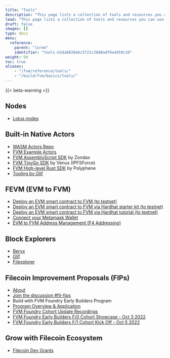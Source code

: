 ```yaml
---
title: "Tools"
description: "This page lists a collection of tools and resources you can use to build ontop of the Filecoin network using the FVM."
lead: "This page lists a collection of tools and resources you can use to build ontop of the Filecoin network using the FVM."
draft: false
images: []
type: docs
menu:
  reference:
    parent: "lorem"
    identifier: "tools-b3da8820e6c5721c3688adf9a4d59c19"
weight: 50
toc: true
aliases:
    - "/fvm/reference/tools/"
    - "/build/fvm/basics/tools/"
---
```


{{< beta-warning >}}

## Nodes

- [Lotus nodes](https://lotus.filecoin.io/)

## Built-in Native Actors

- [WASM Actors Repo](https://github.com/filecoin-project/builtin-actors)
- [FVM Example Actors](https://github.com/filecoin-project/fvm-example-actors)
- [FVM AssemblyScript SDK](https://github.com/Zondax/fvm-as-sdk) by Zondax
- [FVM TinyGo SDK](https://www.notion.so/Filecoin-Virtual-Machine-FVM-Developer-Resources-94cabfd650184f4b9664bd4974e4d329) by Venus (IPFSForce)
- [FVM High-level Rust SDK](https://github.com/polyphene/fvm-rs-sdk) by Polyphene
- [Tooling by Glif](https://glif.io/)

## FEVM (EVM to FVM)

- [Deploy an EVM smart contract to FVM (to testnet)](https://observablehq.com/@jimpick/fvm-actor-code-playground-erc20-sans-events-wallaby-testne?collection=@jimpick/filecoin-virtual-machine)
- [Deploy an EVM smart contract to FVM via Hardhat starter kit (to testnet)](https://github.com/filecoin-project/FEVM-Hardhat-Kit)
- [Deploy an EVM smart contract to FVM via Hardhat tutorial (to testnet)](https://fvm.discourse.group/t/deploying-your-first-simple-solidity-smart-contract-on-the-filecoin-ethereum-virtual-machine-fevm/38)
- [Connect your Metamask Wallet](https://yosephks.medium.com/adding-fvm-wallaby-testnet-to-metamask-f1adeb85c46a)
- [EVM to FVM Address Management (F4 Addressing)](https://drive.google.com/file/d/17ngqxflu9B-gBqVl--5KqVhXsTLhkWtJ/view)

## Block Explorers

- [Beryx](https://beryx.zondax.ch/)
- [Glif](https://explorer.glif.io/)
- [Filexplorer](https://explorer.filmine.io/)

## Filecoin Improvement Proposals (FIPs)

- [About](https://github.com/filecoin-project/FIPs)
- [Join the discussion #fil-fips](https://filecoinproject.slack.com/archives/C01EU76LPCJ)
- Build with FVM Foundry Early Builders Program
- [Program Overview & Application](https://airtable.com/shr48kiPOqjwxzX6u)
- [FVM Foundry Cohort Update Recordings](https://www.youtube.com/playlist?list=PL_0VrY55uV18DBdFIkN0jdBMF8nadVxWQ)
- [FVM Foundry Early Builders F/0 Cohort Showcase - Oct 3 2022](https://drive.google.com/file/d/1JLR45vSNScZX7edz9DxwlpYGnVfGm30Q/view?usp=sharing)
- [FVM Foundry Early Builders F/1 Cohort Kick Off - Oct 5 2022](https://drive.google.com/file/d/1mV0PMunDUvIBqmuNw9VjUJIf4zE4z9LV/view?usp=sharing)

## Grow with Filecoin Ecosystem

- [Filecoin Dev Grants](https://github.com/filecoin-project/devgrants)
